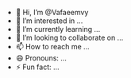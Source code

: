 - 👋 Hi, I’m @Vafaeemvy
- 👀 I’m interested in ...
- 🌱 I’m currently learning ...
- 💞️ I’m looking to collaborate on ...
- 📫 How to reach me ...
- 😄 Pronouns: ...
- ⚡ Fun fact: ...

<!---
Vafaeemvy/Vafaeemvy is a ✨ special ✨ repository because its `README.md` (this file) appears on your GitHub profile.
You can click the Preview link to take a look at your changes.
--->
